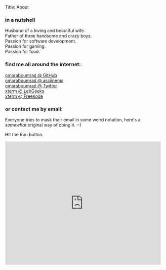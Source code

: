 Title: About

### in a nutshell

Husband of a loving and beautiful wife.  
Father of three handsome and crazy boys.  
Passion for software development.  
Passion for gaming.  
Passion for food.  

### find me all around the internet:

[omaraboumrad @ GitHub](http://github.com/omaraboumrad)  
[omaraboumrad @ asciinema](http://asciinema.com/~omaraboumrad)  
[omaraboumrad @ Twitter](http://twitter.com/omaraboumrad)  
[xterm @ LebGeeks](http://www.lebgeeks.com)  
[xterm @ Freenode](https://webchat.freenode.net/)  

### or contact me by email:

Everyone tries to mask their email in some weird notation, here's a _somewhat_
original way of doing it. :-)

Hit the Run button.

<iframe height="400px" width="100%" src="https://repl.it/repls/ChartreuseVagueSoftwareagent?lite=true" scrolling="no" frameborder="no" allowtransparency="true" allowfullscreen="true" sandbox="allow-forms allow-pointer-lock allow-popups allow-same-origin allow-scripts allow-modals"></iframe>
